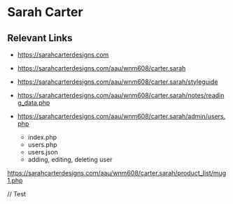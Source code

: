 # Sarah Carter

## Relevant Links
- https://sarahcarterdesigns.com
- https://sarahcarterdesigns.com/aau/wnm608/carter.sarah
- https://sarahcarterdesigns.com/aau/wnm608/carter.sarah/styleguide
- https://sarahcarterdesigns.com/aau/wnm608/carter.sarah/notes/reading_data.php


- https://sarahcarterdesigns.com/aau/wnm608/carter.sarah/admin/users.php
    - index.php
    - users.php
    - users.json
    - adding, editing, deleting user 

https://sarahcarterdesigns.com/aau/wnm608/carter.sarah/product_list/mug1.php

// Test
